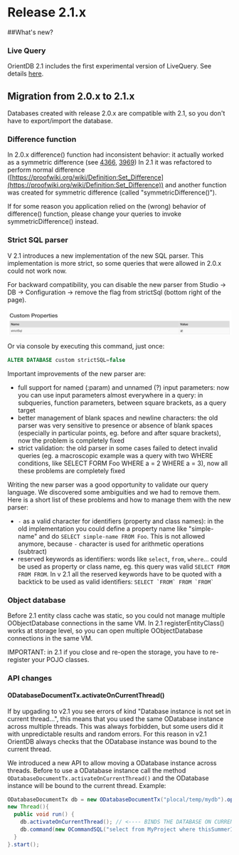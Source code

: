# Release 2.1.x

##What's new?
### Live Query

OrientDB 2.1 includes the first experimental version of LiveQuery. See details  [here](https://github.com/orientechnologies/orientdb-docs/blob/master/Live-Query.md).

## Migration from 2.0.x to 2.1.x

Databases created with release 2.0.x are compatible with 2.1, so you don't have to export/import the database. 

### Difference function

In 2.0.x difference() function had inconsistent behavior: it actually worked as a symmetric difference (see [4366](https://github.com/orientechnologies/orientdb/issues/4366), [3969](https://github.com/orientechnologies/orientdb/issues/3969))
In 2.1 it was refactored to perform normal difference ([https://proofwiki.org/wiki/Definition:Set_Difference](https://proofwiki.org/wiki/Definition:Set_Difference)) and another function was created for symmetric difference (called "symmetricDifference()").

If for some reason you application relied on the (wrong) behavior of difference() function, please change your queries to invoke symmetricDifference() instead.

### Strict SQL parser

V 2.1 introduces a new implementation of the new SQL parser. This implementation is more strict, so some queries that were allowed in 2.0.x could not work now.

For backward compatibility, you can disable the new parser from Studio -> DB -> Configuration -> remove the flag from strictSql (bottom right of the page).

![strictSQL](images/strictSQL.png)

Or via console by executing this command, just once:

```sql
ALTER DATABASE custom strictSQL=false
```

Important improvements of the new parser are:
* full support for named (:param) and unnamed (?) input parameters: now you can use input parameters almost everywhere in a query: in subqueries, function parameters, between square brackets, as a query target
* better management of blank spaces and newline characters: the old parser was very sensitive to presence or absence of blank spaces (especially in particular points, eg. before and after square brackets), now the problem is completely fixed
* strict validation: the old parser in some cases failed to detect invalid queries (eg. a macroscopic example was a query with two WHERE conditions, like SELECT FORM Foo WHERE a = 2 WHERE a = 3), now all these problems are completely fixed

Writing the new parser was a good opportunity to validate our query language. We discovered some ambiguities and we had to remove them. Here is a short list of these problems and how to manage them with the new parser:
* ```-``` as a valid character for identifiers (property and class names): in the old implementation you could define a property name like "simple-name" and do ```SELECT simple-name FROM Foo```. This is not allowed anymore, because ```-``` character is used for arithmetic operations (subtract)
* reserved keywords as identifiers: words like ```select```, ```from```, ```where```... could be used as property or class name, eg. this query was valid ```SELECT FROM FROM FROM```. In v 2.1 all the reserved keywords have to be quoted with a backtick to be used as valid identifiers: ```SELECT `FROM` FROM `FROM` ```

### Object database
Before 2.1 entity class cache was static, so you could not manage multiple OObjectDatabase connections in the same VM. In 2.1 registerEntityClass() works at storage level, so you can open multiple OObjectDatabase connections in the same VM.

IMPORTANT: in 2.1 if you close and re-open the storage, you have to re-register your POJO classes.

### API changes

#### ODatabaseDocumentTx.activateOnCurrentThread()
If by upgading to v2.1 you see errors of kind "Database instance is not set in current thread...", this means that you used the same ODatabase instance across multiple threads. This was always forbidden, but some users did it with unpredictable results and random errors. For this reason in v2.1 OrientDB always checks that the ODatabase instance was bound to the current thread.

We introduced a new API to allow moving a ODatabase instance across threads. Before to use a ODatabase instance call the method `ODatabaseDocumentTx.activateOnCurrentThread()` and the ODatabase instance will be bound to the current thread. Example:

```java
ODatabaseDocumentTx db = new ODatabaseDocumentTx("plocal/temp/mydb").open("admin", "admin");
new Thread(){
  public void run() {
    db.activateOnCurrentThread(); // <---- BINDS THE DATABASE ON CURRENT THREAD
    db.command(new OCommandSQL("select from MyProject where thisSummerIsVeryHot = true")).execute();
  }
}.start();
```
